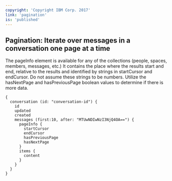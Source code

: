 ```yaml
---
copyright: 'Copyright IBM Corp. 2017'
link: 'pagination'
is: 'published'
---
```

## Pagination: Iterate over messages in a conversation one page at a time
The pageInfo element is available for any of the collections (people, spaces, members, messages, etc.)
It contains the place where the results start and end, relative to the results and identified by strings in startCursor and endCursor.  Do not assume these strings to be numbers.  Utilize the hasNextPage and hasPreviousPage boolean values to determine if there is more data.
```
{
  conversation (id: "conversation-id") {
    id
    updated
    created
    messages (first:10, after: "MTUwNDIwNzI3NjQ4OA==") {
      pageInfo {
        startCursor
        endCursor
        hasPreviousPage
        hasNextPage
      }
      items {
        content
      }
    }
  }
}
```
